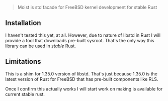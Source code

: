 <!-- <p align="center">
  <img src="libzetta.png">
</p> -->

> Moist is std facade for FreeBSD kernel development for stable Rust

## Installation
I haven't tested this yet, at all. However, due to nature of libstd in Rust I will provide a tool that downloads pre-built sysroot. That's the only way this library can be used in _stable_ Rust.

## Limitations
This is a shim for 1.35.0 version of libstd. That's just because 1.35.0 is the latest version of Rust for FreeBSD that has pre-built components like RLS.

Once I confirm this actually works I will start work on making is available for current stable rust.
